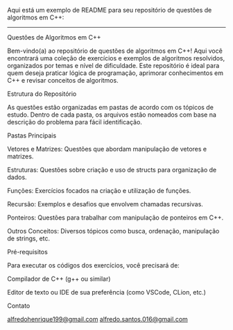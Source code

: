 Aqui está um exemplo de README para seu repositório de questões de algoritmos em C++:


---

Questões de Algoritmos em C++

Bem-vindo(a) ao repositório de questões de algoritmos em C++! Aqui você encontrará uma coleção de exercícios e exemplos de algoritmos resolvidos, organizados por temas e nível de dificuldade. Este repositório é ideal para quem deseja praticar lógica de programação, aprimorar conhecimentos em C++ e revisar conceitos de algoritmos.

Estrutura do Repositório

As questões estão organizadas em pastas de acordo com os tópicos de estudo. Dentro de cada pasta, os arquivos estão nomeados com base na descrição do problema para fácil identificação.

Pastas Principais

Vetores e Matrizes: Questões que abordam manipulação de vetores e matrizes.

Estruturas: Questões sobre criação e uso de structs para organização de dados.

Funções: Exercícios focados na criação e utilização de funções.

Recursão: Exemplos e desafios que envolvem chamadas recursivas.

Ponteiros: Questões para trabalhar com manipulação de ponteiros em C++.

Outros Conceitos: Diversos tópicos como busca, ordenação, manipulação de strings, etc.

Pré-requisitos

Para executar os códigos dos exercícios, você precisará de:

Compilador de C++ (g++ ou similar)

Editor de texto ou IDE de sua preferência (como VSCode, CLion, etc.)

Contato

alfredohenrique199@gmail.com 
alfredo.santos.016@gmail.com
